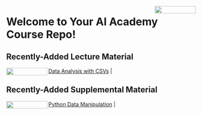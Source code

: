 <a href="https://nbviewer.org/github/flatiron-school/DS-Deloitte-02062023/tree/main/" 
   target="_parent">
   <img align="right" 
      src="https://raw.githubusercontent.com/jupyter/design/master/logos/Badges/nbviewer_badge.png" 
      width="109" height="20">
</a>

# Welcome to Your AI Academy Course Repo!

## Recently-Added Lecture Material

[Data Analysis with CSVs](https://github.com/nickmccarty/DS-Deloitte-02062023/blob/main/data_analysis.ipynb) | <a href="https://nbviewer.org/github/flatiron-school/DS-Deloitte-07062022/blob/main/data_analysis.ipynb" target = "_parent">
               <img align="left" src="https://raw.githubusercontent.com/jupyter/design/master/logos/Badges/nbviewer_badge.png" width="109" height="20">
            </a>

## Recently-Added Supplemental Material

[Python Data Manipulation](https://github.com/nickmccarty/DS-Deloitte-02062023/blob/main/python_data_manipulation.ipynb) | <a href="https://nbviewer.org/github/flatiron-school/DS-Deloitte-07062022/blob/main/python_data_manipulation.ipynb" target = "_parent">
               <img align="left" src="https://raw.githubusercontent.com/jupyter/design/master/logos/Badges/nbviewer_badge.png" width="109" height="20">
            </a>
